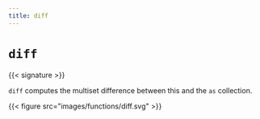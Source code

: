 ```yaml
---
title: diff
---
```


# `diff`

{{< signature >}}

`diff` computes the multiset difference between this and the `as` collection.

{{< figure src="images/functions/diff.svg" >}}
